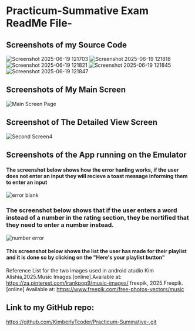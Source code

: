 # Practicum-Summative Exam ReadMe File-
## Screenshots of my Source Code
![Screenshot 2025-06-19 121703](https://github.com/user-attachments/assets/dc3c18e7-8aca-4636-a34b-10820c73b09b)
![Screenshot 2025-06-19 121818](https://github.com/user-attachments/assets/d6b922f9-0057-445e-91ce-0174055ba570)
![Screenshot 2025-06-19 121821](https://github.com/user-attachments/assets/05357ba1-e936-4136-8e12-747093d24dd1)
![Screenshot 2025-06-19 121845](https://github.com/user-attachments/assets/68d38361-7da0-4f21-869d-818b4b6d2909)
![Screenshot 2025-06-19 121847](https://github.com/user-attachments/assets/42b92fb0-6c1b-464b-a06c-bfbf95f56db5)
## Screenshots of My Main Screen
![Main Screen Page](https://github.com/user-attachments/assets/4a998db2-b1df-41fb-8597-6fe434e5ef3d)
## Screenshot of The Detailed View Screen
![Second Screen4](https://github.com/user-attachments/assets/3962d6ed-d1b8-404e-b836-6a163562b5aa)
## Screenshots of the App running on the Emulator
#### The screenshot below shows how the error hanling works, if the user does not enter an input they will recieve a toast message informing them to enter an input
![error blank](https://github.com/user-attachments/assets/afd1b797-8a09-4785-9b50-322540f221cb)
### The screenshot below shows that if the user enters a word instead of a number in the rating section, they be nortified that they need to enter a number instead. 
![number error](https://github.com/user-attachments/assets/8de00600-b894-4047-9899-8898b1647587)
#### This screenshot below shows the list the user has made for their playlist and it is done so by clicking on the "Here's your playlist button"
Reference List for the two images used in android atudio
Kim Alishia,2025.Music Images.[online].Available at: <https://za.pinterest.com/irankpop9/music-images/>
freepik, 2025.Freepik.[online] Available at: <https://www.freepik.com/free-photos-vectors/music>
## Link to my GitHub repo:
https://github.com/KimberlyTcoder/Practicum-Summative-.git
